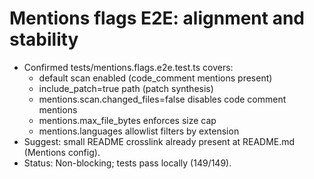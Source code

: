 # Mentions flags E2E: alignment and stability

- Confirmed tests/mentions.flags.e2e.test.ts covers:
  - default scan enabled (code_comment mentions present)
  - include_patch=true path (patch synthesis)
  - mentions.scan.changed_files=false disables code comment mentions
  - mentions.max_file_bytes enforces size cap
  - mentions.languages allowlist filters by extension
- Suggest: small README crosslink already present at README.md (Mentions config).
- Status: Non-blocking; tests pass locally (149/149).
